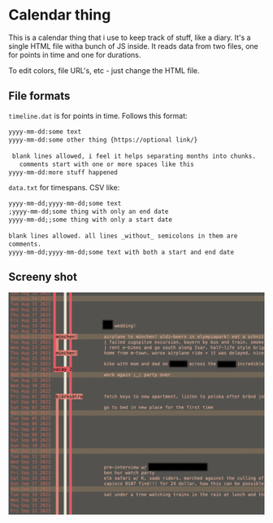 # Calendar thing

This is a calendar thing that i use to keep track of stuff, like a diary. It's a single HTML file witha bunch of JS inside. It reads data from two files, one for points in time and one for durations.

To edit colors, file URL's, etc - just change the HTML file.

## File formats

`timeline.dat` is for points in time. Follows this format:

```
yyyy-mm-dd:some text
yyyy-mm-dd:some other thing {https://optional link/}

 blank lines allowed, i feel it helps separating months into chunks.
   comments start with one or more spaces like this
yyyy-mm-dd:more stuff happened
```

`data.txt` for timespans. CSV like:

```
yyyy-mm-dd;yyyy-mm-dd;some text
;yyyy-mm-dd;some thing with only an end date
yyyy-mm-dd;;some thing with only a start date

blank lines allowed. all lines _without_ semicolons in them are comments.
yyyy-mm-dd;yyyy-mm-dd;some text with both a start and end date
```

## Screeny shot

![demo](https://raw.githubusercontent.com/free-ghz/calendar/main/demo.png "demo")
